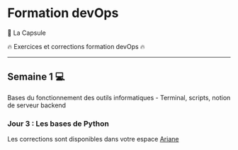 # Formation devOps

:pill: La Capsule

:fire: Exercices et corrections formation devOps :fire:

---

## Semaine 1 :computer:

Bases du fonctionnement des outils informatiques - Terminal, scripts, notion de serveur backend

### Jour 3 : Les bases de Python

Les corrections sont disponibles dans votre espace [Ariane](https://ariane.lacapsule.academy)
